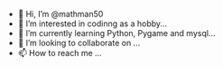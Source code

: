 - 👋 Hi, I’m @mathman50
- 👀 I’m interested in codinng as a hobby...
- 🌱 I’m currently learning Python, Pygame and mysql...
- 💞️ I’m looking to collaborate on ...
- 📫 How to reach me ...

<!---
mathman50/mathman50 is a ✨ special ✨ repository because its `README.md` (this file) appears on your GitHub profile.
You can click the Preview link to take a look at your changes.
--->
